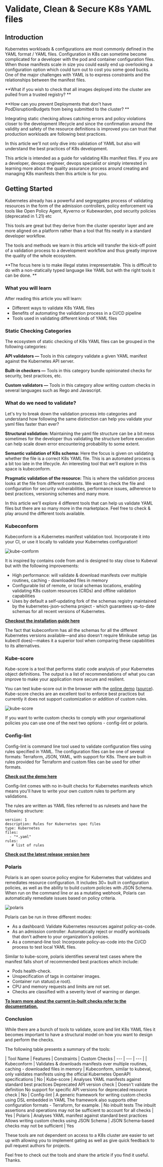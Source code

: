 # Validate, Clean & Secure K8s YAML files

## Introduction

Kubernetes workloads & configurations are most commonly defined in the YAML format / YAML files. Configuration in K8s can sometime become complicated for a developer with the pod and container configuration files. When those manifests scale in size you could easily end up overlooking a configuration option which could turn out to cost you some good bucks. One of the major challenges with YAML is to express constraints and the relationships between the manifest files. 

**What if you wish to check that all images deployed into the cluster are pulled from a trusted registry?
**

**How can you prevent Deployments that don't have PodDisruptionBudgets from being submitted to the cluster?
**

Integrating static checking allows catching errors and policy violations closer to the development lifecycle and since the confirmation around the validity and safety of the resource definitions is improved you can trust that production workloads are following best practices.

In this article we'll not only dive into validation of YAML but also will understand the best practices of K8s development.

This article is intended as a guide for validating K8s manifest files. If you are a developer, devops engineer, devops specialist or simply interested in learning more about the quality assurance process around creating and managing K8s manifests then this article is for you.

## Getting Started

Kubernetes already has a powerful and segreggates process of validating resources in the form of the admission controllers, policy enforcement via tools like Open Policy Agent, Kyverno or Kubewarden, pod security policies (deprecated in 1.21) etc

This tools are great but they derive from the cluster operator layer and are more aligned on a platform rather than a tool that fits neatly in a standard developer workflow.

The tools and methods we learn in this article will transfer the kick-off point of a validation process to a development workflow and thus greatly improve the quality of the whole ecosystem.

**The focus here is to make illegal states irrepresentable. This is difficult to do with a non-statically typed language like YAML but with the right tools it can be done.
**

### What you will learn

After reading this article you will learn:

- Different ways to validate K8s YAML files
- Benefits of automating the validation process in a CI/CD pipeline
- Tools used in validating different kinds of YAML files

### Static Checking Categories

The ecosystem of static checking of K8s YAML files can be grouped in the following categories:

**API validators —** Tools in this category validate a given YAML manifest against the Kubernetes API server.

**Built-in checkers —** Tools in this category bundle opinionated checks for security, best practices, etc.

**Custom validators —** Tools in this category allow writing custom checks in several languages such as Rego and Javascript.


### What do we need to validate?

Let's try to break down the validation process into categories and understand how following the same distinction can help you validate your yaml files faster than ever?

**Structural validation:** Maintaining the yaml file structure can be a bit mess sometimes for the developer thus validating the structure before execution can help scale down error encountering probability to some extent.

**Semantic validation of K8s schema:** Here the focus is given on validating whether the file is a correct K8s YAML file. This is an automated process is a bit too late in the lifecycle. An interesting tool that we'll explore in this space is kubeconform.

**Pragmatic validation of the resource:** This is where the validation process looks at the file from different contexts. We want to check the file and configuration for security vulnerabilities, performance issues, adherence to best practices, versioning schemes and many more. 

In this article we'll explore 4 different tools that can help us validate YAML files but there are so many more in the marketplace. Feel free to check  & play around the different tools available.

### Kubeconform

Kubeconform is a Kubernetes manifest validation tool. Incorporate it into your CI, or use it locally to validate your Kubernetes configuration!

![kube-conform](https://user-images.githubusercontent.com/19731161/142411871-f695e40c-bfa8-43ca-97c0-94c256749732.png)


It is inspired by contains code from and is designed to stay close to Kubeval but with the following improvements:

- High performance: will validate & download manifests over multiple routines, caching - downloaded files in memory
- Configurable list of remote, or local schemas locations, enabling validating K8s custom resources (CRDs) and offline validation capabilities
- Uses by default a self-updating fork of the schemas registry maintained by the kubernetes-json-schema project - which guarantees up-to-date schemas for all recent versions of Kubernetes.

[**Checkout the installation guide here**](https://github.com/yannh/kubeconform#Installation)

The fact that kubeconform has all the schemas for all the different Kubernetes versions available—and also doesn't require Minikube setup (as kubectl does)—makes it a superior tool when comparing these capabilities to its alternatives.

### Kube-score

Kube-score is a tool that performs static code analysis of your Kubernetes object definitions. The output is a list of recommendations of what you can improve to make your application more secure and resilient.

You can test kube-score out in the browser with the [online demo](https://kube-score.com/) ([source](https://kube-score.com/)). Kube-score checks are an excellent tool to enforce best practices but currently it does not support customization or addition of custom rules.


![kube-score](https://user-images.githubusercontent.com/47952/56085330-6c0a2480-5e41-11e9-89ba-0cfddd7714a8.png)

If you want to write custom checks to comply with your organisational policies you can use one of the next two options - config-lint or polaris.

### Config-lint

Config-lint is command line tool used to validate configuration files using rules specified in YAML. The configuration files can be one of several formats: Terraform, JSON, YAML, with support for K8s. There are built-in rules provided for Terraform and custom files can be used for other formats.

[**Check out the demo here**](https://stelligent.github.io/)

Config-lint comes with no in-built checks for Kubernetes manifests which means you'll have to write your own custom rules to perform any validations.

The rules are written as YAML files referred to as rulesets and have the following structure:

```
version: 1
description: Rules for Kubernetes spec files
type: Kubernetes
files:
  - "*.yaml"
rules:
   # list of rules
```

[**Check out the latest release version here**](https://github.com/stelligent/config-lint/releases/tag/v1.6.0)

### Polaris

Polaris is an open source policy engine for Kubernetes that validates and remediates resource configuration. It includes 30+ built in configuration policies, as well as the ability to build custom policies with JSON Schema. When run on the command line or as a mutating webhook, Polaris can automatically remediate issues based on policy criteria.

![polaris](https://camo.githubusercontent.com/21017bcdf60b658e5719e8d4b8ebf4ba4c1115ea907f2d8190427a82f8979eaf/68747470733a2f2f706f6c617269732e646f63732e6661697277696e64732e636f6d2f696d672f706f6c617269732d6c6f676f2e706e67)

Polaris can be run in three different modes:

- As a dashboard: Validate Kubernetes resources against policy-as-code.
- As an admission controller: Automatically reject or modify workloads that don't adhere to your organization's policies.
- As a command-line tool: Incorporate policy-as-code into the CI/CD process to test local YAML files.

Similar to kube-score, polaris identifies several test cases where the manifest falls short of recommended best practices which include:

- Pods health-check.
- Unspecification of tags in container images.
- Container run status(i.e root).
- CPU and memory requests and limits are not set.
- Checks are classified with a severity level of warning or danger.

[**To learn more about the current in-built checks refer to the documentation.**](https://polaris.docs.fairwinds.com/)

### Conclusion

While there are a bunch of tools to validate, score and lint K8s YAML files it becomes important to have a structural model on how you want to design and perform the checks.

The following table presents a summary of the tools:

| Tool Name | Features | Constraints | Custom Checks 
| --- | --- | --- | 
| Kubeconform | Validates & downloads manifests over multiple routines, caching - downloaded files in memory | Kubeconform, similar to kubeval, only validates manifests using the official Kubernetes OpenAPI specifications | No 
| Kube-score | Analyses YAML manifests against standard best practices Deprecated API version check | Doesn't validate the definition No support for specific API versions for deprecated resource check | No
| Config-lint | A generic framework for writing custom checks using DSL embedded in YAML The framework also supports other configuration formats - Terraform, for example. | No inbuilt tests The inbuilt assertions and operations may not be sufficient to account for all checks | Yes
| Polaris | Analyses YAML manifest against standard best practices Allows writing custom checks using JSON Schema | JSON Schema-based checks may not be sufficient | Yes

These tools are not dependent on access to a K8s cluster are easier to set up with allowing you to implement gating as well as give quick feedback to pull request authors for projects.

Feel free to check out the tools and share the article if you find it useful. Thanks.



